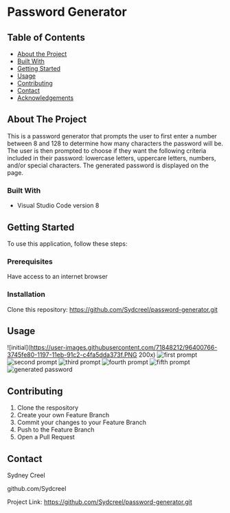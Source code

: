 # Password Generator

<!-- TABLE OF CONTENTS -->
## Table of Contents

* [About the Project](#about-the-project)
* [Built With](#built-with)
* [Getting Started](#getting-started)
* [Usage](#usage)
* [Contributing](#contributing)
* [Contact](#contact)
* [Acknowledgements](#acknowledgements)



<!-- ABOUT THE PROJECT -->
## About The Project
This is a password generator that prompts the user to first enter a number between 8 and 128 to determine how many characters the password will be. The user is then prompted to choose if they want the following criteria included in their password: lowercase letters, uppercare letters, numbers, and/or special characters. The generated password is displayed on the page.


### Built With

* Visual Studio Code version 8


<!-- GETTING STARTED -->
## Getting Started
To use this application, follow these steps:

### Prerequisites
Have access to an internet browser

### Installation
Clone this repository: https://github.com/Sydcreel/password-generator.git



<!-- USAGE EXAMPLES -->
## Usage
![initial](https://user-images.githubusercontent.com/71848212/96400766-3745fe80-1197-11eb-91c2-c4fa5dda373f.PNG 200x)
![first prompt](https://user-images.githubusercontent.com/71848212/96400745-2a290f80-1197-11eb-8b6a-f666a4ea9873.PNG)
![second prompt](https://user-images.githubusercontent.com/71848212/96400767-3745fe80-1197-11eb-9380-2a7d7ad2f209.PNG)
![third prompt](https://user-images.githubusercontent.com/71848212/96400768-37de9500-1197-11eb-8132-209605c2dab7.PNG)
![fourth prompt](https://user-images.githubusercontent.com/71848212/96400748-2b5a3c80-1197-11eb-9a93-b0bbb0e395a8.PNG)
![fifth prompt](https://user-images.githubusercontent.com/71848212/96400744-285f4c00-1197-11eb-8b77-d35e2b61a376.PNG)
![generated password](https://user-images.githubusercontent.com/71848212/96400765-36ad6800-1197-11eb-83e2-e0f8c27d27ea.PNG)



<!-- CONTRIBUTING -->
## Contributing


1. Clone the respository
2. Create your own Feature Branch
3. Commit your changes to your Feature Branch
4. Push to the Feature Branch
5. Open a Pull Request



<!-- CONTACT -->
## Contact

Sydney Creel

github.com/Sydcreel

Project Link: https://github.com/Sydcreel/password-generator.git
